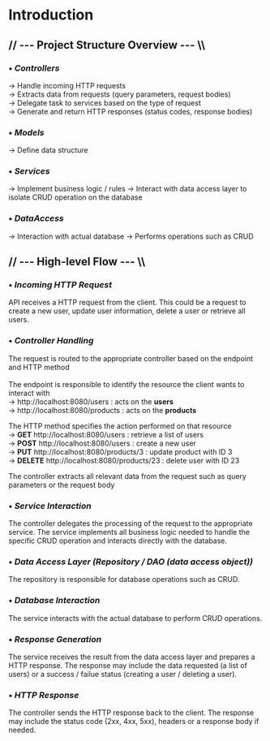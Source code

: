 # Introduction

## // --- Project Structure Overview --- \\\

### • *Controllers*
→ Handle incoming HTTP requests <br>
→ Extracts data from requests (query parameters, request bodies) <br>
→ Delegate task to services based on the type of request <br>
→ Generate and return HTTP responses (status codes, response bodies)

### • *Models*
→ Define data structure

### • *Services*
→ Implement business logic / rules
→ Interact with data access layer to isolate CRUD operation on the database

### • *DataAccess*
→ Interaction with actual database
→ Performs operations such as CRUD

## // --- High-level Flow --- \\\

### • *Incoming HTTP Request*
API receives a HTTP request from the client. This could be a request to create a new user, update user information, delete a user or retrieve all users.

### • *Controller Handling*
The request is routed to the appropriate controller based on the endpoint and HTTP method <br> <br> The endpoint is responsible to identify the resource the client wants to interact with <br>
→ http://localhost:8080/users : acts on the **users** <br>
→ http://localhost:8080/products : acts on the **products** <br>

The HTTP method specifies the action performed on that resource <br>
→ **GET** http://localhost:8080/users : retrieve a list of users <br>
→ **POST** http://localhost:8080/users : create a new user <br>
→ **PUT** http://localhost:8080/products/3 : update product with ID 3 <br>
→ **DELETE** http://localhost:8080/products/23  : delete user with ID 23 <br>

The controller extracts all relevant data from the request such as query parameters or the request body

### • *Service Interaction*
The controller delegates the processing of the request to the appropriate service. The service implements all business logic needed to handle the specific CRUD operation and interacts directly with the database.

### • *Data Access Layer (Repository / DAO (data access object))*
The repository is responsible for database operations such as CRUD.

### • *Database Interaction*
The service interacts with the actual database to perform CRUD operations.

### • *Response Generation*
The service receives the result from the data access layer and prepares a HTTP response. The response may include the data requested (a list of users) or a success / failue status (creating a user / deleting a user).

### • *HTTP Response*
The controller sends the HTTP response back to the client. The response may include the status code (2xx, 4xx, 5xx), headers or a response body if needed.
